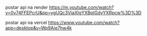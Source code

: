 postar api na render
https://m.youtube.com/watch?v=0v74FFEPcrU&pp=ygUQc3ViaXIgYXBpIGdyYXRpcw%3D%3D

postar api na vercel
https://www.youtube.com/watch?app=desktop&v=Wp9Aie7hw4k
